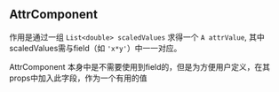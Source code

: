 ## AttrComponent

作用是通过一组 `List<double> scaledValues` 求得一个 `A attrValue`, 其中scaledValues需与field（如 `'x*y'`）中一一对应。

AttrComponent 本身中是不需要使用到field的，但是为方便用户定义，在其props中加入此字段，作为一个有用的值